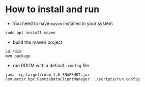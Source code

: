 # How to install and run


* You need to have `maven` installed in your system
```shell
sudo apt install maven
```
* build the maven project
```shell
cd rdcm
mvn package
```
* run RDCM with a default `.config` file
```shell
java -cp target/rdcm-1.0-SNAPSHOT.jar com.metsr.hpc.RemoteDataClientManager ../scripts/run.config
```

